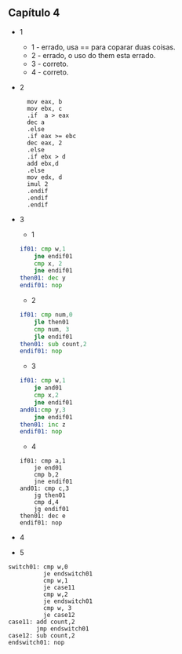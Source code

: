 ## Capítulo 4 ##

- 1
  - 1 - errado, usa == para coparar duas coisas.
  - 2 - errado, o uso do them esta errado.
  - 3 - correto.
  - 4 - correto.

- 2
  ```ams
    mov eax, b
    mov ebx, c
    .if  a > eax
    dec a
    .else
    .if eax >= ebc
    dec eax, 2
    .else 
    .if ebx > d
    add ebx,d
    .else
    mov edx, d
    imul 2
    .endif
    .endif
    .endif
    ```

- 3
  - 1
  ```asm
  if01: cmp w,1
      jne endif01
      cmp x, 2
      jne endif01
  then01: dec y
  endif01: nop
  ```
  - 2
  ```asm
  if01: cmp num,0
      jle then01
      cmp num, 3
      jle endif01
  then01: sub count,2
  endif01: nop
  ```

  - 3
  ```asm
  if01: cmp w,1
      je and01
      cmp x,2
      jne endif01
  and01:cmp y,3
      jne endif01
  then01: inc z
  endif01: nop
  ```

  - 4
  ```ams
  if01: cmp a,1
      je end01
      cmp b,2
      jne endif01
  and01: cmp c,3
      jg then01
      cmp d,4
      jg endif01
  then01: dec e
  endif01: nop
  ``` 

- 4

- 5
```ams
switch01: cmp w,0
          je endswitch01
          cmp w,1
          je case11
          cmp w,2
          je endswitch01
          cmp w, 3
          je case12
case11: add count,2
        jmp endswitch01
case12: sub count,2
endswitch01: nop
```
